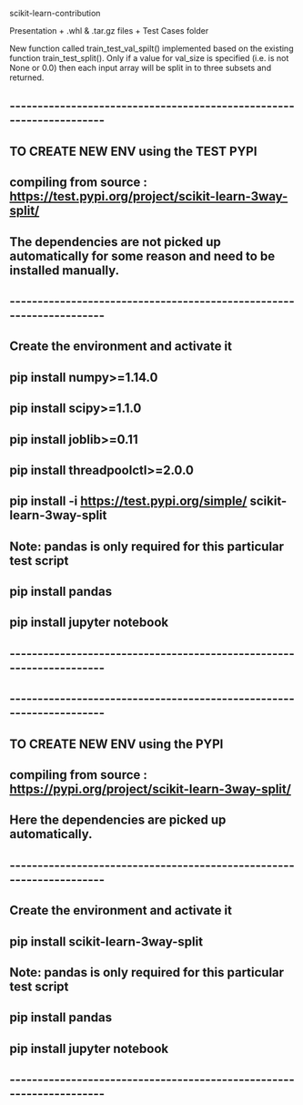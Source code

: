 scikit-learn-contribution

Presentation + .whl & .tar.gz files + Test Cases folder

New function called train_test_val_spilt() implemented based on the existing function train_test_split(). Only if a value for val_size is specified (i.e. is not None or 0.0) then each input array will be split in to three subsets and returned.




## --------------------------------------------------------------------
## TO CREATE NEW ENV using the TEST PYPI 
## compiling from source : https://test.pypi.org/project/scikit-learn-3way-split/
## 
## The dependencies are not picked up automatically for some reason and need to be installed manually.
## --------------------------------------------------------------------
## Create the environment and activate it
## 
## pip install numpy>=1.14.0
## pip install scipy>=1.1.0
## pip install joblib>=0.11
## pip install threadpoolctl>=2.0.0
##
## pip install -i https://test.pypi.org/simple/ scikit-learn-3way-split
## 
## Note: pandas is only required for this particular test script
## pip install pandas
## pip install jupyter notebook
##
## --------------------------------------------------------------------
##
##
## --------------------------------------------------------------------
## TO CREATE NEW ENV using the PYPI 
## compiling from source : https://pypi.org/project/scikit-learn-3way-split/
## 
## Here the dependencies are picked up automatically.
## --------------------------------------------------------------------
## Create the environment and activate it
##
## pip install scikit-learn-3way-split
## 
## Note: pandas is only required for this particular test script
## pip install pandas
## pip install jupyter notebook
##
## --------------------------------------------------------------------
